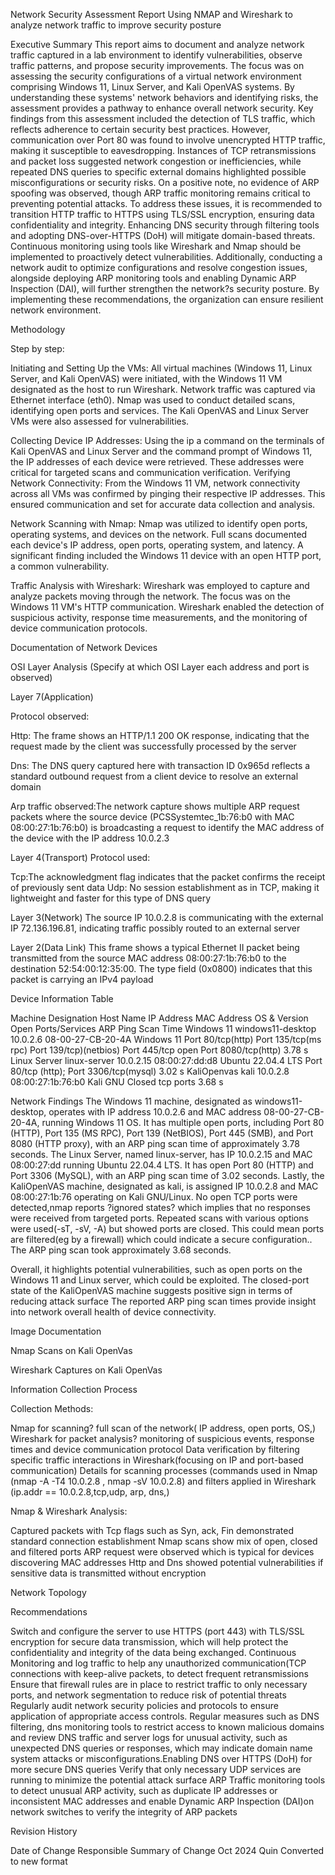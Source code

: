 Network Security Assessment Report
Using NMAP and Wireshark to  analyze network traffic 
to improve security posture



Executive Summary
This report aims to document and analyze network traffic captured in a lab environment to identify vulnerabilities, observe traffic patterns, and propose security improvements. The focus was on assessing the security configurations of a virtual network environment comprising Windows 11, Linux Server, and Kali OpenVAS systems. By understanding these systems' network behaviors and identifying risks, the assessment provides a pathway to enhance overall network security.
Key findings from this assessment included the detection of TLS traffic, which reflects adherence to certain security best practices. However, communication over Port 80 was found to involve unencrypted HTTP traffic, making it susceptible to eavesdropping. Instances of TCP retransmissions and packet loss suggested network congestion or inefficiencies, while repeated DNS queries to specific external domains highlighted possible misconfigurations or security risks. On a positive note, no evidence of ARP spoofing was observed, though ARP traffic monitoring remains critical to preventing potential attacks.
To address these issues, it is recommended to transition HTTP traffic to HTTPS using TLS/SSL encryption, ensuring data confidentiality and integrity. Enhancing DNS security through filtering tools and adopting DNS-over-HTTPS (DoH) will mitigate domain-based threats. Continuous monitoring using tools like Wireshark and Nmap should be implemented to proactively detect vulnerabilities. Additionally, conducting a network audit to optimize configurations and resolve congestion issues, alongside deploying ARP monitoring tools and enabling Dynamic ARP Inspection (DAI), will further strengthen the network?s security posture. By implementing these recommendations, the organization can ensure resilient network environment.


Methodology

Step by step:

Initiating and Setting Up the VMs: All virtual machines (Windows 11, Linux Server, and Kali OpenVAS) were initiated, with the Windows 11 VM designated as the host to run Wireshark. Network traffic was captured via Ethernet interface (eth0). Nmap was used to conduct detailed scans, identifying open ports and services. The Kali OpenVAS and Linux Server VMs were also assessed for vulnerabilities.

Collecting Device IP Addresses: Using the ip a command on the terminals of Kali OpenVAS and Linux Server and the command prompt of Windows 11, the IP addresses of each device were retrieved. These addresses were critical for targeted scans and communication verification.
Verifying Network Connectivity: From the Windows 11 VM, network connectivity across all VMs was confirmed by pinging their respective IP addresses. This ensured communication and set for accurate data collection and analysis.

Network Scanning with Nmap: Nmap was utilized to identify open ports, operating systems, and devices on the network. Full scans documented each device's IP address, open ports, operating system, and latency. A significant finding included the Windows 11 device with an open HTTP port, a common vulnerability.

Traffic Analysis with Wireshark: Wireshark was employed to capture and analyze packets moving through the network. The focus was on the Windows 11 VM's HTTP communication. Wireshark enabled the detection of suspicious activity, response time measurements, and the monitoring of device communication protocols. 


Documentation of Network Devices

OSI Layer Analysis (Specify at which OSI Layer each address and port is observed)



Layer 7(Application) 

Protocol observed: 

Http: The frame shows an HTTP/1.1 200 OK response, indicating that the request made by the client was successfully processed by the server

Dns: The DNS query captured here with transaction ID 0x965d reflects a standard outbound request from a client device to resolve an external domain

Arp traffic observed:The network capture shows multiple ARP request packets where the source device (PCSSystemtec_1b:76:b0 with MAC 08:00:27:1b:76:b0) is broadcasting a request to identify the MAC address of the device with the IP address 10.0.2.3 



Layer 4(Transport)
Protocol used: 

Tcp:The acknowledgment flag indicates that the packet confirms the receipt of previously sent data
Udp: No session establishment as in TCP, making it lightweight and faster for this type of DNS query

Layer 3(Network)
The source IP 10.0.2.8 is communicating with the external IP 72.136.196.81, indicating traffic possibly routed to an external server



Layer 2(Data Link)
This frame shows a typical Ethernet II packet being transmitted from the source MAC address 08:00:27:1b:76:b0 to the destination 52:54:00:12:35:00. The type field (0x0800) indicates that this packet is carrying an IPv4 payload


Device Information Table



Machine Designation
Host Name
IP Address
MAC Address
OS & Version
Open Ports/Services
ARP Ping Scan Time
Windows 11
windows11-desktop
10.0.2.6
08-00-27-CB-20-4A
Windows 11
Port 80/tcp(http)
Port 135/tcp(ms rpc)
Port 139/tcp)(netbios)
Port 445/tcp open
Port 8080/tcp(http)
 3.78 s
Linux Server
linux-server
10.0.2.15
08:00:27:dd:d8
Ubuntu 22.04.4 LTS
Port 80/tcp (http); 
Port 3306/tcp(mysql)
3.02 s
KaliOpenvas
kali
10.0.2.8
08:00:27:1b:76:b0
Kali GNU
Closed tcp ports
3.68 s



Network Findings
The Windows 11 machine, designated as windows11-desktop, operates with IP address 10.0.2.6 and MAC address 08-00-27-CB-20-4A, running Windows 11 OS. It has multiple open ports, including Port 80 (HTTP), Port 135 (MS RPC), Port 139 (NetBIOS), Port 445 (SMB), and Port 8080 (HTTP proxy), with an ARP ping scan time of approximately 3.78 seconds.
The Linux Server, named linux-server, has IP 10.0.2.15 and MAC 08:00:27:dd running Ubuntu 22.04.4 LTS. It has open Port 80 (HTTP) and Port 3306 (MySQL), with an ARP ping scan time of 3.02 seconds.
Lastly, the KaliOpenVAS machine, designated as kali, is assigned IP 10.0.2.8 and MAC 08:00:27:1b:76 operating on Kali GNU/Linux. No open TCP ports were detected,nmap reports ?ignored states? which implies that no responses were received from targeted ports. Repeated scans with various options were used(-sT, -sV, -A) but showed ports are closed. This could mean ports are filtered(eg by a firewall) which could indicate a secure configuration.. The ARP ping scan took approximately 3.68 seconds.

Overall, it highlights potential vulnerabilities, such as open ports on the Windows 11 and Linux server, which could be exploited. The closed-port state of the KaliOpenVAS machine suggests positive sign in terms of reducing attack surface The reported ARP ping scan times provide insight into network overall health of device connectivity.
















Image Documentation

Nmap Scans on Kali OpenVas




Wireshark Captures on Kali OpenVas



Information Collection Process

Collection Methods:

Nmap for scanning? full scan of the network( IP address, open ports, OS,)
Wireshark for packet analysis? monitoring of suspicious events, response times and device communication protocol
Data verification by filtering specific traffic interactions in Wireshark(focusing on IP and port-based communication)
Details for scanning processes (commands used in Nmap (nmap -A -T4 10.0.2.8 , nmap -sV 10.0.2.8) and filters applied in Wireshark (ip.addr == 10.0.2.8,tcp,udp, arp, dns,)

Nmap & Wireshark Analysis:

Captured packets with Tcp flags such as Syn, ack, Fin demonstrated standard connection establishment
Nmap scans show mix of open, closed and filtered ports
ARP request were observed which is typical for devices discovering MAC addresses
Http and Dns showed potential vulnerabilities  if sensitive data is transmitted without encryption



















Network Topology





Recommendations


Switch and configure the server to use HTTPS (port 443) with TLS/SSL encryption for secure data transmission, which will help protect the confidentiality and integrity of the data being exchanged.
Continuous Monitoring and log traffic to help any unauthorized communication(TCP connections with keep-alive packets, to detect frequent retransmissions
Ensure that firewall rules are in place to restrict traffic to only necessary ports, and network segmentation to reduce  risk of potential threats
Regularly audit network security policies and protocols to ensure application of appropriate access controls.
Regular measures such as DNS filtering, dns monitoring tools to restrict access to known malicious domains and review DNS traffic  and server logs for unusual activity, such as unexpected DNS queries or responses, which may indicate domain name system attacks or misconfigurations.Enabling DNS over HTTPS (DoH) for more secure DNS queries
Verify that only necessary UDP services are running to minimize the potential attack surface
ARP Traffic monitoring tools to detect unusual ARP activity, such as duplicate IP addresses or inconsistent MAC addresses and enable Dynamic ARP Inspection (DAI)on network switches to verify the integrity of ARP packets


Revision History

Date of Change
Responsible
Summary of Change
Oct 2024
Quin
Converted to new format 
